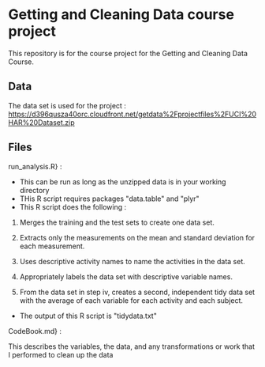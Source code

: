 # Getting and Cleaning Data course project

This repository is for the course project for the Getting and Cleaning Data Course.


## Data
The data set is used for the project :
https://d396qusza40orc.cloudfront.net/getdata%2Fprojectfiles%2FUCI%20HAR%20Dataset.zip

## Files
run_analysis.R} : 
- This can be run as long as the unzipped data is in your working directory
- THis R script requires packages "data.table" and "plyr" 
- This R script does the following : 

 1. Merges the training and the test sets to create one data set. 

 2. Extracts only the measurements on the mean and standard deviation for each measurement. 

 3. Uses descriptive activity names to name the activities in the data set.

 4. Appropriately labels the data set with descriptive variable names. 

 5. From the data set in step iv, creates a second, independent tidy data set with the average
  of each variable for each activity and each subject. 

- The output of this R script is "tidydata.txt"

CodeBook.md} : 

This describes the variables, the data, and any transformations or work that
I performed to clean up the data 